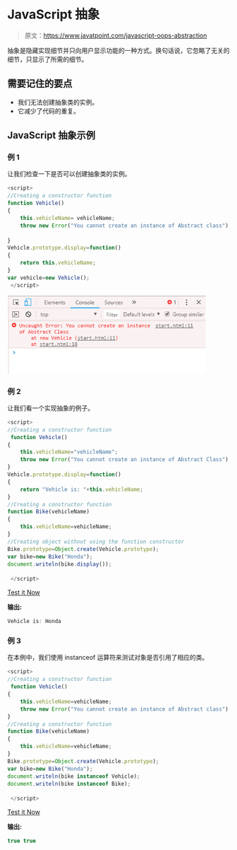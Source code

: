 # JavaScript 抽象

> 原文：<https://www.javatpoint.com/javascript-oops-abstraction>

抽象是隐藏实现细节并只向用户显示功能的一种方式。换句话说，它忽略了无关的细节，只显示了所需的细节。

## 需要记住的要点

*   我们无法创建抽象类的实例。
*   它减少了代码的重复。

## JavaScript 抽象示例

### 例 1

让我们检查一下是否可以创建抽象类的实例。

```js
<script>
//Creating a constructor function
function Vehicle()
{
    this.vehicleName= vehicleName;
    throw new Error("You cannot create an instance of Abstract class");

}
Vehicle.prototype.display=function()
{
    return this.vehicleName;
}
var vehicle=new Vehicle();
 </script>

```

![JavaScript OOPs Abstraction](img/41b69d1516e9fb906c837d87770d38e4.png)

### 例 2

让我们看一个实现抽象的例子。

```js
<script>
//Creating a constructor function
 function Vehicle()
{
    this.vehicleName="vehicleName";
    throw new Error("You cannot create an instance of Abstract Class");
}
Vehicle.prototype.display=function()
{
    return "Vehicle is: "+this.vehicleName;
}
//Creating a constructor function
function Bike(vehicleName)
{
    this.vehicleName=vehicleName;
}
//Creating object without using the function constructor
Bike.prototype=Object.create(Vehicle.prototype);
var bike=new Bike("Honda");
document.writeln(bike.display());

 </script>

```

[Test it Now](https://www.javatpoint.com/oprweb/test.jsp?filename=JavaScriptAbstractionExample2)

**输出:**

```js
Vehicle is: Honda

```

### 例 3

在本例中，我们使用 instanceof 运算符来测试对象是否引用了相应的类。

```js
<script>
//Creating a constructor function
 function Vehicle()
{
    this.vehicleName=vehicleName;
    throw new Error("You cannot create an instance of Abstract class");
}
//Creating a constructor function
function Bike(vehicleName)
{
    this.vehicleName=vehicleName;
}
Bike.prototype=Object.create(Vehicle.prototype);
var bike=new Bike("Honda");
document.writeln(bike instanceof Vehicle);
document.writeln(bike instanceof Bike);

 </script>

```

[Test it Now](https://www.javatpoint.com/oprweb/test.jsp?filename=JavaScriptAbstractionExample3)

**输出:**

```js
true true

```